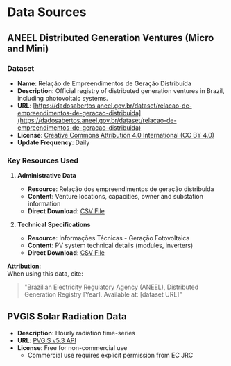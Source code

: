 # Data Sources

## ANEEL Distributed Generation Ventures (Micro and Mini)

### Dataset
- **Name**: Relação de Empreendimentos de Geração Distribuída  
- **Description**: Official registry of distributed generation ventures in Brazil, including photovoltaic systems.  
- **URL**: [https://dadosabertos.aneel.gov.br/dataset/relacao-de-empreendimentos-de-geracao-distribuida](https://dadosabertos.aneel.gov.br/dataset/relacao-de-empreendimentos-de-geracao-distribuida)  
- **License**: [Creative Commons Attribution 4.0 International (CC BY 4.0)](https://creativecommons.org/licenses/by/4.0/)  
- **Update Frequency**: Daily  

### Key Resources Used

1. **Administrative Data**  
   - **Resource**: Relação dos empreendimentos de geração distribuída 
   - **Content**: Venture locations, capacities, owner and substation information  
   - **Direct Download**: [CSV File](https://dadosabertos.aneel.gov.br/dataset/5e0fafd2-21b9-4d5b-b622-40438d40aba2/resource/b1bd71e7-d0ad-4214-9053-cbd58e9564a7/download/empreendimento-geracao-distribuida.csv) 

2. **Technical Specifications**  
   - **Resource**: Informações Técnicas - Geração Fotovoltaica  
   - **Content**: PV system technical details (modules, inverters)  
   - **Direct Download**: [CSV File](https://dadosabertos.aneel.gov.br/dataset/5e0fafd2-21b9-4d5b-b622-40438d40aba2/resource/49fa9ca0-f609-4ae3-a6f7-b97bd0945a3a/download/empreendimento-gd-informacoes-tecnicas-fotovoltaica.csv)

**Attribution**:  
   When using this data, cite:  
   > "Brazilian Electricity Regulatory Agency (ANEEL), Distributed Generation Registry [Year]. Available at: [dataset URL]"

## PVGIS Solar Radiation Data
- **Description**: Hourly radiation time-series
- **URL**: [PVGIS v5.3 API](https://re.jrc.ec.europa.eu/pvg_tools/en/#HR)
- **License**: Free for non-commercial use
  - Commercial use requires explicit permission from EC JRC
